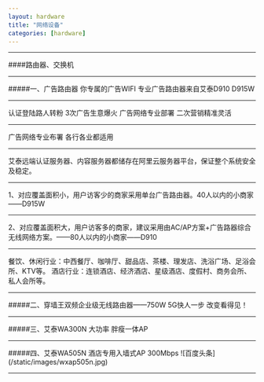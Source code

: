 ```yaml
---
layout: hardware
title: "网络设备"
categories: [hardware]
---
```

<hr/>
####路由器、交换机
<hr/>
#####一、广告路由器  你专属的广告WIFI
专业广告路由器来自艾泰D910 D915W
<hr/>
认证登陆路人转粉  3次广告生意爆火  广告网络专业部署   二次营销精准灵活
<hr/>
广告网络专业布署  各行各业都适用
<hr/>
艾泰远端认证服务器、内容服务器都储存在阿里云服务器平台，保证整个系统安全及稳定。
<hr/>
1、对应覆盖面积小，用户访客少的商家采用单台广告路由器。40人以内的小商家——D915W
<hr/>
2、对应覆盖面积大，用户访客多的商家，建议采用由AC/AP方案+广告路器综合无线网络方案。——80人以内的小商家——D910
<hr/>
餐饮、休闲行业：中西餐厅、咖啡厅、甜品店、茶楼、理发店、洗浴广场、足浴会所、KTV等。
酒店行业：连锁酒店、经济酒店、星级酒店、度假村、商务会所、私人会所等。
<hr/>
#####二、穿墙王双频企业级无线路由器——750W 5G快人一步 改变看得见！
<hr/>
#####三、艾泰WA300N 大功率 胖瘦一体AP
<hr/>
#####四、艾泰WA505N 酒店专用入墙式AP  300Mbps 
![百度头条](/static/images/wxap505n.jpg)
<hr/>



